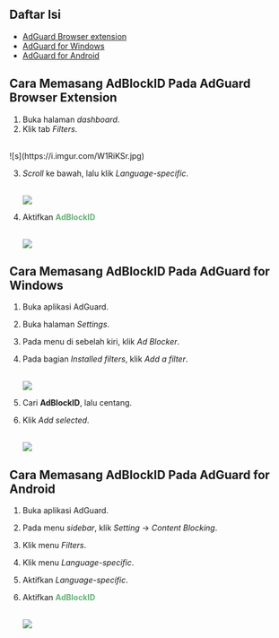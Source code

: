 ## Daftar Isi
- [AdGuard Browser extension](#cara-memasang-adblockid-pada-adguard-browser-extension)
- [AdGuard for Windows](#cara-memasang-adblockid-pada-adguard-for-windows)
- [AdGuard for Android](#cara-memasang-adblockid-pada-adguard-for-android)


## Cara Memasang AdBlockID Pada AdGuard Browser Extension
1. Buka halaman *dashboard*.
2. Klik tab *Filters*.
</br>
   ![s](https://i.imgur.com/W1RiKSr.jpg)
</br>

3. *Scroll* ke bawah, lalu klik *Language-specific*.

   <br>![](https://i.imgur.com/57mYvTR.png)<br>

4. Aktifkan <span style="color:#67B279"><b>AdBlockID</b></span>

   <br>![](https://i.imgur.com/ohqpQh9.png)<br>


## Cara Memasang AdBlockID Pada AdGuard for Windows
1. Buka aplikasi AdGuard.
2. Buka halaman *Settings*.
3. Pada menu di sebelah kiri, klik *Ad Blocker*.
4. Pada bagian *Installed filters*, klik *Add a filter*.

   <br>![](https://i.imgur.com/WzMNuRl.png)<br>

5. Cari **AdBlockID**, lalu centang.
6. Klik *Add selected*.

   <br>![](https://i.imgur.com/cZSIyHp.png)<br>


## Cara Memasang AdBlockID Pada AdGuard for Android
1. Buka aplikasi AdGuard.
2. Pada menu *sidebar*, klik *Setting* -> *Content Blocking*.
3. Klik menu *Filters*.
4. Klik menu *Language-specific*.
5. Aktifkan *Language-specific*.
6. Aktifkan <span style="color:#67B279"><b>AdBlockID</b></span>

   <br>![](https://i.imgur.com/154mvtG.jpg)<br>
